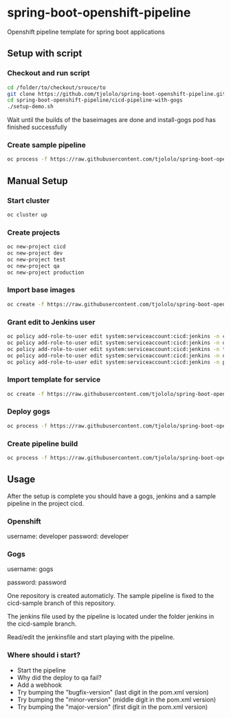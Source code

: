 # spring-boot-openshift-pipeline
Openshift pipeline template for spring boot applications
## Setup with script
### Checkout and run script
```bash
cd /folder/to/checkout/srouce/to
git clone https://github.com/tjololo/spring-boot-openshift-pipeline.git
cd spring-boot-openshift-pipeline/cicd-pipeline-with-gogs
./setup-demo.sh
```
Wait until the builds of the baseimages are done and install-gogs pod has finished successfully

### Create sample pipeline
```bash
oc process -f https://raw.githubusercontent.com/tjololo/spring-boot-openshift-pipeline/master/cicd-pipeline-with-gogs/springboot-pipeline-template.yaml | oc create -f - -n cicd
```
## Manual Setup
### Start cluster
```bash
oc cluster up
```

### Create projects
```bash
oc new-project cicd
oc new-project dev
oc new-project test
oc new-project qa
oc new-project production
```
### Import base images
```bash
oc create -f https://raw.githubusercontent.com/tjololo/spring-boot-openshift-pipeline/master/cicd-pipeline-with-gogs/base-images-template.json -n cicd 
```

### Grant edit to Jenkins user
```bash
oc policy add-role-to-user edit system:serviceaccount:cicd:jenkins -n cicd
oc policy add-role-to-user edit system:serviceaccount:cicd:jenkins -n dev
oc policy add-role-to-user edit system:serviceaccount:cicd:jenkins -n test
oc policy add-role-to-user edit system:serviceaccount:cicd:jenkins -n qa
oc policy add-role-to-user edit system:serviceaccount:cicd:jenkins -n production
```

### Import template for service
```bash
oc create -f https://raw.githubusercontent.com/tjololo/spring-boot-openshift-pipeline/master/cicd-pipeline-with-gogs/springboot-deployment-template.yaml -n cicd
```

### Deploy gogs
```bash
oc process -f https://raw.githubusercontent.com/tjololo/spring-boot-openshift-pipeline/master/cicd-pipeline-with-gogs/cicd-gogs-without-service-template.yaml | oc create -f - -n cicd
```
### Create pipeline build
```bash
oc process -f https://raw.githubusercontent.com/tjololo/spring-boot-openshift-pipeline/master/cicd-pipeline-with-gogs/springboot-pipeline-template.yaml | oc create -f - -n cicd
```
## Usage
After the setup is complete you should have a gogs, jenkins and a sample pipeline in the project cicd.

### Openshift
username: developer
password: developer

### Gogs
username: gogs

password: password

One repository is created automaticly. The sample pipeline is fixed to the cicd-sample branch of this repository.

The jenkins file used by the pipeline is located under the folder jenkins in the cicd-sample branch.

Read/edit the jenkinsfile and start playing with the pipeline.

### Where should i start?
* Start the pipeline
* Why did the deploy to qa fail?
* Add a webhook
* Try bumping the "bugfix-version" (last digit in the pom.xml version)
* Try bumping the "minor-version" (middle digit in the pom.xml version)
* Try bumping the "major-version" (first digit in the pom.xml version)
